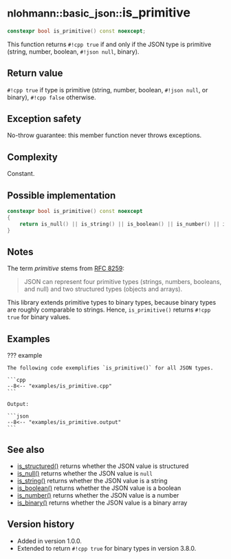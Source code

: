 # <small>nlohmann::basic_json::</small>is_primitive

```cpp
constexpr bool is_primitive() const noexcept;
```

This function returns `#!cpp true` if and only if the JSON type is primitive (string, number, boolean, `#!json null`,
binary).
    
## Return value

`#!cpp true` if type is primitive (string, number, boolean, `#!json null`, or binary), `#!cpp false` otherwise.

## Exception safety

No-throw guarantee: this member function never throws exceptions.

## Complexity

Constant.

## Possible implementation

```cpp
constexpr bool is_primitive() const noexcept
{
    return is_null() || is_string() || is_boolean() || is_number() || is_binary();
}
```

## Notes

The term *primitive* stems from [RFC 8259](https://tools.ietf.org/html/rfc8259):

> JSON can represent four primitive types (strings, numbers, booleans, and null) and two structured types (objects and
> arrays).

This library extends primitive types to binary types, because binary types are roughly comparable to strings. Hence,
`is_primitive()` returns `#!cpp true` for binary values.

## Examples

??? example

    The following code exemplifies `is_primitive()` for all JSON types.
    
    ```cpp
    --8<-- "examples/is_primitive.cpp"
    ```
    
    Output:
    
    ```json
    --8<-- "examples/is_primitive.output"
    ```

## See also

- [is_structured()](is_structured.md) returns whether the JSON value is structured
- [is_null()](is_null.md) returns whether the JSON value is `null`
- [is_string()](is_string.md) returns whether the JSON value is a string
- [is_boolean()](is_boolean.md) returns whether the JSON value is a boolean
- [is_number()](is_number.md) returns whether the JSON value is a number
- [is_binary()](is_binary.md) returns whether the JSON value is a binary array

## Version history

- Added in version 1.0.0.
- Extended to return `#!cpp true` for binary types in version 3.8.0.
